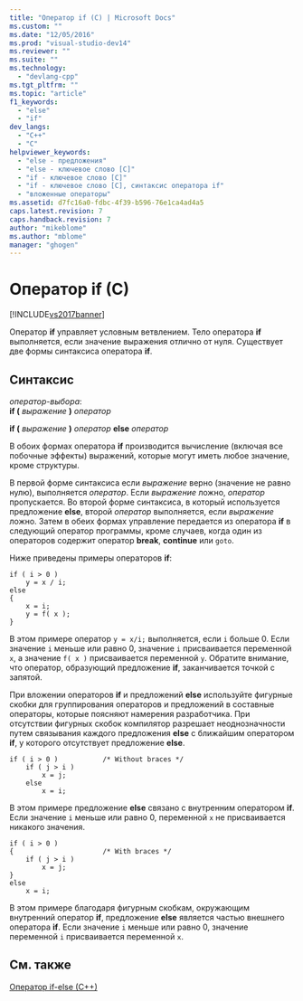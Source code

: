```yaml
---
title: "Оператор if (C) | Microsoft Docs"
ms.custom: ""
ms.date: "12/05/2016"
ms.prod: "visual-studio-dev14"
ms.reviewer: ""
ms.suite: ""
ms.technology: 
  - "devlang-cpp"
ms.tgt_pltfrm: ""
ms.topic: "article"
f1_keywords: 
  - "else"
  - "if"
dev_langs: 
  - "C++"
  - "C"
helpviewer_keywords: 
  - "else - предложения"
  - "else - ключевое слово [C]"
  - "if - ключевое слово [C]"
  - "if - ключевое слово [C], синтаксис оператора if"
  - "вложенные операторы"
ms.assetid: d7fc16a0-fdbc-4f39-b596-76e1ca4ad4a5
caps.latest.revision: 7
caps.handback.revision: 7
author: "mikeblome"
ms.author: "mblome"
manager: "ghogen"
---
```

# Оператор if (C)
[!INCLUDE[vs2017banner](../assembler/inline/includes/vs2017banner.md)]

Оператор **if** управляет условным ветвлением.  Тело оператора **if** выполняется, если значение выражения отлично от нуля.  Существует две формы синтаксиса оператора **if**.  
  
## Синтаксис  
 *оператор\-выбора*:  
 **if \(**  *выражение*  **\)**  *оператор*  
  
 **if \(**  *выражение*  **\)**  *оператор*  **else**  *оператор*  
  
 В обоих формах оператора **if** производится вычисление \(включая все побочные эффекты\) выражений, которые могут иметь любое значение, кроме структуры.  
  
 В первой форме синтаксиса если *выражение* верно \(значение не равно нулю\), выполняется *оператор*.  Если *выражение* ложно, *оператор* пропускается.  Во второй форме синтаксиса, в который используется предложение **else**, второй *оператор* выполняется, если *выражение* ложно.  Затем в обеих формах управление передается из оператора **if** в следующий оператор программы, кроме случаев, когда один из операторов содержит оператор **break**, **continue** или `goto`.  
  
 Ниже приведены примеры операторов **if**:  
  
```  
if ( i > 0 )  
    y = x / i;  
else   
{  
    x = i;  
    y = f( x );  
}  
```  
  
 В этом примере оператор `y = x/i;` выполняется, если `i` больше 0.  Если значение `i` меньше или равно 0, значение `i` присваивается переменной `x`, а значение `f( x )` присваивается переменной `y`.  Обратите внимание, что оператор, образующий предложение **if**, заканчивается точкой с запятой.  
  
 При вложении операторов **if** и предложений **else** используйте фигурные скобки для группирования операторов и предложений в составные операторы, которые поясняют намерения разработчика.  При отсутствии фигурных скобок компилятор разрешает неоднозначности путем связывания каждого предложения **else** с ближайшим оператором **if**, у которого отсутствует предложение **else**.  
  
```  
if ( i > 0 )           /* Without braces */  
    if ( j > i )  
        x = j;  
    else  
        x = i;  
```  
  
 В этом примере предложение **else** связано с внутренним оператором **if**.  Если значение `i` меньше или равно 0, переменной `x` не присваивается никакого значения.  
  
```  
if ( i > 0 )   
{                      /* With braces */  
    if ( j > i )  
        x = j;  
}  
else  
    x = i;  
```  
  
 В этом примере благодаря фигурным скобкам, окружающим внутренний оператор **if**, предложение **else** является частью внешнего оператора **if**.  Если значение `i` меньше или равно 0, значение переменной `i` присваивается переменной `x`.  
  
## См. также  
 [Оператор if\-else \(C\+\+\)](../cpp/if-else-statement-cpp.md)